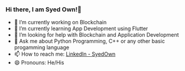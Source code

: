 ### Hi there, I am Syed Own!👋



- 🔭 I’m currently working on Blockchain
- 🌱 I’m currently learning App Development using Flutter
- 🤔 I’m looking for help with Blockchain and Application Development
- 💬 Ask me about Python Programming, C++ or any other basic progamming language
- 📫 How to reach me: [LinkedIn - SyedOwn](www.linkedin.com/in/syed-own-2184ab252)
- 😄 Pronouns: He/His
<!-- - ⚡ Fun fact: 
-->

